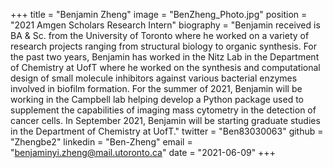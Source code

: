 +++
title = "Benjamin Zheng"
image = "BenZheng_Photo.jpg"
position = "2021 Amgen Scholars Research Intern" 
biography = "Benjamin received is BA & Sc. from the University of Toronto where he worked on a variety of research projects ranging from structural biology to organic synthesis. For the past two years, Benjamin has worked in the Nitz Lab in the Department of  Chemistry at UofT where he worked on the synthesis and computational design of small molecule inhibitors against various bacterial enzymes involved in biofilm formation. For the summer of 2021, Benjamin will be working in the Campbell lab helping develop a Python package used to supplement the capabilities of imaging mass cytometry in the detection of cancer cells. In September 2021, Benjamin will be starting graduate studies in the Department of Chemistry at UofT."
twitter = "Ben83030063"
github = "Zhengbe2"
linkedin = "Ben-Zheng"
email = "benjaminyi.zheng@mail.utoronto.ca"
date = "2021-06-09"
+++ 
